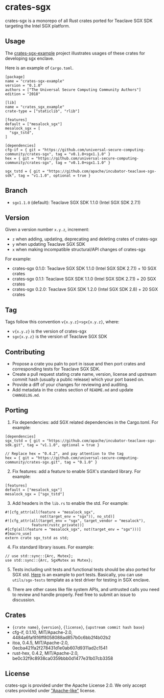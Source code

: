 # crates-sgx

crates-sgx is a monorepo of all Rust crates ported for Teaclave SGX SDK
targeting the Intel SGX platform.

## Usage

The
[crates-sgx-example](https://github.com/universal-secure-computing-community/crates-sgx-example)
project illustrates usages of these crates for developing sgx enclave.

Here is an example of `Cargo.toml`.

```
[package]
name = "crates-sgx-example"
version = "0.1.0"
authors = ["The Universal Secure Computing Community Authors"]
edition = "2018"

[lib]
name = "crates_sgx_example"
crate-type = ["staticlib", "rlib"]

[features]
default = ["mesalock_sgx"]
mesalock_sgx = [
  "sgx_tstd",
]

[dependencies]
cfg-if = { git = "https://github.com/universal-secure-computing-community/crates-sgx", tag = "v0.1.0+sgx1.1.0" }
hex = { git = "https://github.com/universal-secure-computing-community/crates-sgx", tag = "v0.1.0+sgx1.1.0" }

sgx_tstd = { git = "https://github.com/apache/incubator-teaclave-sgx-sdk", tag = "v1.1.0", optional = true }
```

## Branch

- `sgx1.1.0` (default): Teaclave SGX SDK 1.1.0 (Intel SGX SDK 2.7.1)

## Version

Given a version number `x.y.z`, increment:
- `z` when adding, updating, deprecating and deleting crates of crates-sgx
- `y` when updating Teaclave SGX SDK
- `x` when making incompatible structural/API changes of crates-sgx

For example:
- crates-sgx 0.1.0: Teaclave SGX SDK 1.1.0 (Intel SGX SDK 2.7.1) + 10 SGX crates
- crates-sgx 0.1.1: Teaclave SGX SDK 1.1.0 (Intel SGX SDK 2.7.1) + 20 SGX crates
- crates-sgx 0.2.0: Teaclave SGX SDK 1.2.0 (Intel SGX SDK 2.8) + 20 SGX crates

## Tag

Tags follow this convention `v{x.y.z}+sgx{x.y.z}`, where:
- `v{x.y.z}` is the version of crates-sgx
- `sgx{x.y.z}` is the version of Teaclave SGX SDK

## Contributing

- Propose a crate you paln to port in issue and then port crates and
  corresponding tests for Teaclave SGX SDK.
- Create a pull request stating crate name, version, license and upstream
  commit hash (usually a public release) which your port based on.
- Provide a diff of your changes for reviewing and auditing.
- Add metadata in the crates section of `README.md` and update `CHANGELOG.md`.

## Porting

1. Fix dependencies: add SGX related dependencies in the Cargo.toml. For example:
```
[dependencies]
sgx_tstd = { git = "https://github.com/apache/incubator-teaclave-sgx-sdk.git", tag = "v1.1.0", optional = true }

// Replace hex = "0.4.2", and pay attention to the tag
hex = { git = "https://github.com/universal-secure-computing-community/crates-sgx.git", tag = "0.1.0" }
```

2. Fix features: add a feature to enable SGX's standard library. For example:

```
[features]
default = ["mesalock_sgx"]
mesalock_sgx = ["sgx_tstd"]
```

3. Add headers in the `lib.rs` to enable the std. For example:

```
#![cfg_attr(all(feature = "mesalock_sgx",
                not(target_env = "sgx")), no_std)]
#![cfg_attr(all(target_env = "sgx", target_vendor = "mesalock"),
            feature(rustc_private))]
#[cfg(all(feature = "mesalock_sgx", not(target_env = "sgx")))]
#[macro_use]
extern crate sgx_tstd as std;
```

4. Fix standard library issues. For example:

```
// use std::sync::{Arc, Mutex};
use std::sync::{Arc, SgxMutex as Mutex};
```
5. Tests including unit tests and functional tests should be also ported for SGX
   std.
   [Here](https://github.com/universal-secure-computing-community/crates-sgx/commit/01e0595f66af87a0c3631360696217dbbae90f14)
   is an example to port tests. Basically, you can use `utils/sgx-tests`
   template as a test driver for testing in SGX enclave.

6. There are other cases like file system APIs, and untrusted calls you need to
   review and handle properly. Feel free to submit an issue to discussion.

## Crates

- `{crate name}`, `{version}`, `{license}`, `{upstream commit hash base}`
- cfg-if, 0.1.10, MIT/Apache-2.0, 4484a6faf816ff8058088ad857b0c6bb2f4b02b2
- itoa, 0.4.5, MIT/Apache-2.0, 0ecba421fa2f278431d1e0ab607d9311ad2c1541
- rust-hex, 0.4.2, MIT/Apache-2.0, be0c32f9c8938ca0359bbb0d1477e31b07cb3358

## License

crates-sgx is provided under the Apache License 2.0. We only accept crates
provided under ["Apache-like"](https://www.apache.org/legal/resolved.html)
license.
